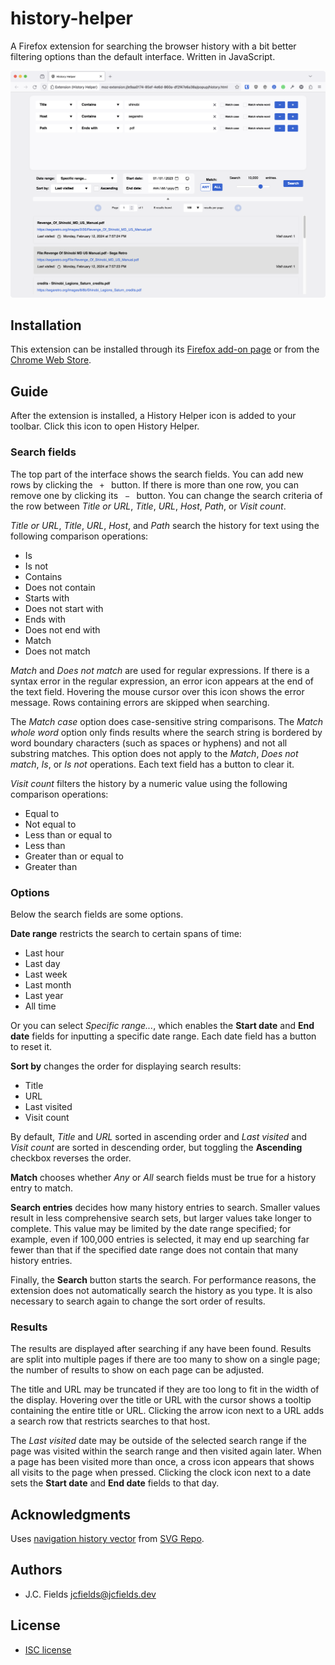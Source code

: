 # history-helper

A Firefox extension for searching the browser history with a bit better filtering options than the default interface. Written in JavaScript.

![History Helper](screenshots/light.png)

## Installation

This extension can be installed through its [Firefox add-on page](https://addons.mozilla.org/en-US/firefox/addon/history-helper/) or from the [Chrome Web Store](https://chrome.google.com/webstore/detail/history-helper/lihpihkglefnedpciekffakoooffgdoa).

## Guide

After the extension is installed, a History Helper icon is added to your toolbar. Click this icon to open History Helper.

### Search fields

The top part of the interface shows the search fields. You can add new rows by clicking the ` + ` button. If there is more than one row, you can remove one by clicking its ` − ` button. You can change the search criteria of the row between *Title or URL*, *Title*, *URL*, *Host*, *Path*, or *Visit count*.

*Title or URL*, *Title*, *URL*, *Host*, and *Path* search the history for text using the following comparison operations:

- Is
- Is not
- Contains
- Does not contain
- Starts with
- Does not start with
- Ends with
- Does not end with
- Match
- Does not match

*Match* and *Does not match* are used for regular expressions. If there is a syntax error in the regular expression, an error icon appears at the end of the text field. Hovering the mouse cursor over this icon shows the error message. Rows containing errors are skipped when searching.

The *Match case* option does case-sensitive string comparisons. The *Match whole word* option only finds results where the search string is bordered by word boundary characters (such as spaces or hyphens) and not all substring matches. This option does not apply to the *Match*, *Does not match*, *Is*, or *Is not* operations. Each text field has a button to clear it.

*Visit count* filters the history by a numeric value using the following comparison operations:

- Equal to
- Not equal to
- Less than or equal to
- Less than
- Greater than or equal to
- Greater than

### Options

Below the search fields are some options.

**Date range** restricts the search to certain spans of time:

- Last hour
- Last day
- Last week
- Last month
- Last year
- All time

Or you can select *Specific range...*, which enables the **Start date** and **End date** fields for inputting a specific date range. Each date field has a button to reset it.

**Sort by** changes the order for displaying search results:

- Title
- URL
- Last visited
- Visit count

By default, *Title* and *URL* sorted in ascending order and *Last visited* and *Visit count* are sorted in descending order, but toggling the **Ascending** checkbox reverses the order.

**Match** chooses whether *Any* or *All* search fields must be true for a history entry to match.

**Search entries** decides how many history entries to search. Smaller values result in less comprehensive search sets, but larger values take longer to complete. This value may be limited by the date range specified; for example, even if 100,000 entries is selected, it may end up searching far fewer than that if the specified date range does not contain that many history entries.

Finally, the **Search** button starts the search. For performance reasons, the extension does not automatically search the history as you type. It is also necessary to search again to change the sort order of results.

### Results

The results are displayed after searching if any have been found. Results are split into multiple pages if there are too many to show on a single page; the number of results to show on each page can be adjusted.

The title and URL may be truncated if they are too long to fit in the width of the display. Hovering over the title or URL with the cursor shows a tooltip containing the entire title or URL. Clicking the arrow icon next to a URL adds a search row that restricts searches to that host.

The *Last visited* date may be outside of the selected search range if the page was visited within the search range and then visited again later. When a page has been visited more than once, a cross icon appears that shows all visits to the page when pressed. Clicking the clock icon next to a date sets the **Start date** and **End date** fields to that day.

## Acknowledgments

Uses [navigation history vector](https://www.svgrepo.com/svg/36467/navigation-history-interface-symbol-of-a-clock-with-an-arrow) from [SVG Repo](https://www.svgrepo.com/).

## Authors

- J.C. Fields <jcfields@jcfields.dev>

## License

- [ISC license](https://opensource.org/licenses/ISC)
